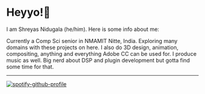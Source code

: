 # Heyyo!:wave:

I am Shreyas Nidugala (he/him). Here is some info about me:

Currently a Comp Sci senior in NMAMIT Nitte, India. Exploring many domains with these projects on here. I also do 3D design, animation, compositing, anything and everything Adobe CC can be used for. I produce music as well. Big nerd about DSP and plugin development but gotta find some time for that. 

---

[![spotify-github-profile](https://spotify-github-profile.vercel.app/api/view?uid=vcuyid9ndfbx61wapicdl9rna&cover_image=true&theme=compact)](https://spotify-github-profile.vercel.app/api/view?uid=vcuyid9ndfbx61wapicdl9rna&redirect=true)

